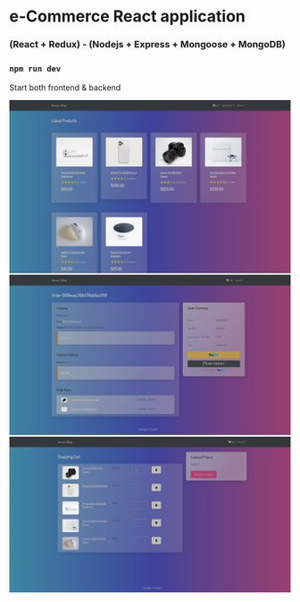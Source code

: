 # e-Commerce React application
### (React + Redux) - (Nodejs + Express + Mongoose + MongoDB)

### `npm run dev`
Start both frontend & backend

![alt text](https://github.com/zongxilli/E-shop/blob/main/Images/Image%20(3).png)
![alt text](https://github.com/zongxilli/E-shop/blob/main/Images/Image%20(2).png)
![alt text](https://github.com/zongxilli/E-shop/blob/main/Images/Image%20(1).png)